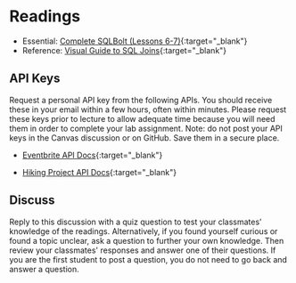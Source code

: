 # Readings

- Essential: [Complete SQLBolt (Lessons 6-7)](http://sqlbolt.com/lesson/select_queries_with_joins){:target="_blank"}
- Reference: [Visual Guide to SQL Joins](https://www.codeproject.com/Articles/33052/Visual-Representation-of-SQL-Joins){:target="_blank"}

## API Keys

Request a personal API key from the following APIs. You should receive these in your email within a few hours, often within minutes. Please request these keys prior to lecture to allow adequate time because you will need them in order to complete your lab assignment. Note: do not post your API keys in the Canvas discussion or on GitHub. Save them in a secure place.

- [Eventbrite API Docs](https://www.eventbrite.com/platform/api){:target="_blank"}

- [Hiking Project API Docs](https://www.hikingproject.com/data){:target="_blank"}

## Discuss

Reply to this discussion with a quiz question to test your classmates’ knowledge of the readings. Alternatively, if you found yourself curious or found a topic unclear, ask a question to further your own knowledge. Then review your classmates' responses and answer one of their questions. If you are the first student to post a question, you do not need to go back and answer a question.
